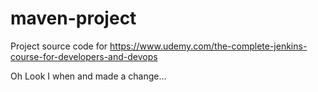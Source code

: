 # maven-project
Project source code for https://www.udemy.com/the-complete-jenkins-course-for-developers-and-devops

Oh Look I when and made a change...
